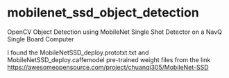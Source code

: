 # mobilenet_ssd_object_detection
OpenCV Object Detection using MobileNet Single Shot Detector on a NavQ Single Board Computer

I found the MobileNetSSD_deploy.prototxt.txt and MobileNetSSD_deploy.caffemodel pre-trained weight files from the link https://awesomeopensource.com/project/chuanqi305/MobileNet-SSD
